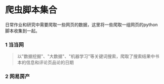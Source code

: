 # 爬虫脚本集合

日常作业和研究中需要爬取一些网页的数据，这里将一些爬取一组网页的python脚本收集到一起。

### 1 当当网
>以"数据挖掘"、"大数据"、"机器学习"等关键词搜索，爬取了搜索结果中书本的信息和评论页品论的日期

### 2 网易房产
